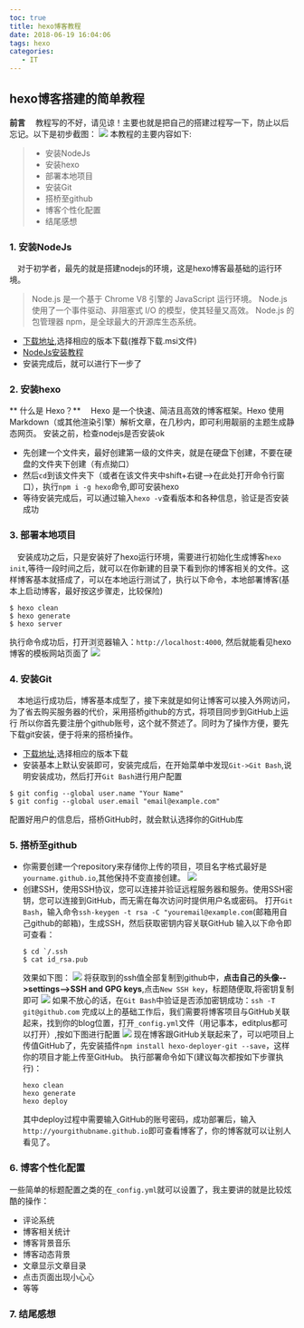 ```yaml
---
toc: true
title: hexo博客教程
date: 2018-06-19 16:04:06
tags: hexo
categories: 
   - IT
---
```

## hexo博客搭建的简单教程
**前言**
　教程写的不好，请见谅！主要也就是把自己的搭建过程写一下，防止以后忘记。以下是初步截图：
![](/images/blog.png)
本教程的主要内容如下:
> * 安装NodeJs
> * 安装hexo
> * 部署本地项目
> * 安装Git
> * 搭桥至github
> * 博客个性化配置
> * 结尾感想

### 1. 安装NodeJs
　对于初学者，最先的就是搭建nodejs的环境，这是hexo博客最基础的运行环境。
>Node.js 是一个基于 Chrome V8 引擎的 JavaScript 运行环境。 
>Node.js 使用了一个事件驱动、非阻塞式 I/O 的模型，使其轻量又高效。 
>Node.js 的包管理器 npm，是全球最大的开源库生态系统。

- [下载地址](http://nodejs.cn/download/),选择相应的版本下载(推荐下载.msi文件)
- [NodeJs安装教程](https://www.runoob.com/nodejs/nodejs-install-setup.html)
- 安装完成后，就可以进行下一步了

### 2. 安装hexo
** 什么是 Hexo？**
　Hexo 是一个快速、简洁且高效的博客框架。Hexo 使用 Markdown（或其他渲染引擎）解析文章，在几秒内，即可利用靓丽的主题生成静态网页。
安装之前，检查nodejs是否安装ok
- 先创建一个文件夹，最好创建第一级的文件夹，就是在硬盘下创建，不要在硬盘的文件夹下创建（有点拗口）
- 然后`cd`到该文件夹下（或者在该文件夹中shift+右键-->在此处打开命令行窗口），执行`npm i -g hexo`命令,即可安装hexo
- 等待安装完成后，可以通过输入`hexo -v`查看版本和各种信息，验证是否安装成功

### 3. 部署本地项目
　安装成功之后，只是安装好了hexo运行环境，需要进行初始化生成博客`hexo init`,等待一段时间之后，就可以在你新建的目录下看到你的博客相关的文件。这样博客基本就搭成了，可以在本地运行测试了，执行以下命令，本地部署博客(基本上启动博客，最好按这步骤走，比较保险)
   ```
   $ hexo clean
   $ hexo generate
   $ hexo server
   ```
   执行命令成功后，打开浏览器输入：`http://localhost:4000`, 然后就能看见hexo博客的模板网站页面了
![](/images/blogInit.png)

### 4. 安装Git
　本地运行成功后，博客基本成型了，接下来就是如何让博客可以接入外网访问，为了省去购买服务器的代价，采用搭桥github的方式，将项目同步到GitHub上运行
所以你首先要注册个github账号，这个就不赘述了。同时为了操作方便，要先下载git安装，便于将来的搭桥操作。
- [下载地址](https://git-scm.com/downloads),选择相应的版本下载
- 安装基本上默认安装即可，安装完成后，在开始菜单中发现`Git->Git Bash`,说明安装成功，然后打开`Git Bash`进行用户配置
```
$ git config --global user.name "Your Name"
$ git config --global user.email "email@example.com"
```
  配置好用户的信息后，搭桥GitHub时，就会默认选择你的GitHub库

### 5. 搭桥至github
- 你需要创建一个repository来存储你上传的项目，项目名字格式最好是`yourname.github.io`,其他保持不变直接创建。
![](/images/repository.png)
- 创建SSH，使用SSH协议，您可以连接并验证远程服务器和服务。使用SSH密钥，您可以连接到GitHub，而无需在每次访问时提供用户名或密码。
  打开`Git Bash`，输入命令`ssh-keygen -t rsa -C "youremail@example.com`(邮箱用自己github的邮箱)，生成SSH，然后获取密钥内容关联GitHub
  输入以下命令即可查看：
  ```
  $ cd `/.ssh
  $ cat id_rsa.pub
  ```
  效果如下图：
  ![](/images/ssh.png)
  将获取到的ssh值全部复制到github中，**点击自己的头像-->settings-->SSH and GPG keys**,点击`New SSH key`，标题随便取,将密钥复制即可
  ![](/images/copySSH.png)
  如果不放心的话，在`Git Bash`中验证是否添加密钥成功：`ssh -T git@github.com`
  完成以上的基础工作后，我们需要将博客项目与GitHub关联起来，找到你的blog位置，打开`_config.yml`文件（用记事本，editplus都可以打开）,按如下图进行配置
  ![](/images/config.png)
  现在博客跟GitHub关联起来了，可以吧项目上传值GitHub了，先安装插件`npm install hexo-deployer-git --save`，这样你的项目才能上传至GitHub。
  执行部署命令如下(建议每次都按如下步骤执行)：
  ```
  hexo clean
  hexo generate
  hexo deploy
  ```
  其中deploy过程中需要输入GitHub的账号密码，成功部署后，输入`http://yourgithubname.github.io`即可查看博客了，你的博客就可以让别人看见了。

### 6. 博客个性化配置
一些简单的标题配置之类的在`_config.yml`就可以设置了，我主要讲的就是比较炫酷的操作：
- 评论系统
- 博客相关统计
- 博客背景音乐
- 博客动态背景
- 文章显示文章目录
- 点击页面出现小心心
- 等等

### 7. 结尾感想

